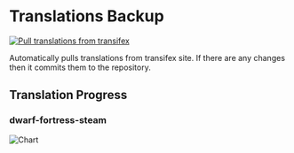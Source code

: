 # Translations Backup

[![Pull translations from transifex](https://github.com/dfint/translations-backup/actions/workflows/pull-translations.yml/badge.svg)](https://github.com/dfint/translations-backup/actions/workflows/pull-translations.yml)

Automatically pulls translations from transifex site. If there are any changes then it commits them to the repository.

## Translation Progress

### dwarf-fortress-steam

![Chart](https://quickchart.io/chart/render/sf-0fbd0a3c-3654-4ab7-8134-6cb7c052bc74)
<!--
### dwarf-fortress

![Chart](https://quickchart.io/chart/render/sf-4b34b263-7fb1-4499-b695-0dd0059779ce)
-->